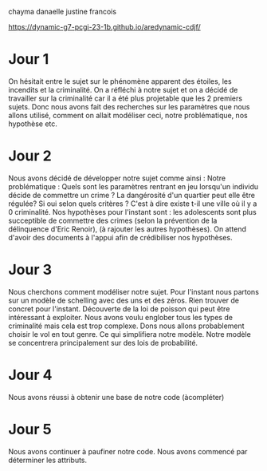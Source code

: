 
chayma danaelle justine francois


https://dynamic-g7-pcgi-23-1b.github.io/aredynamic-cdjf/

# Jour  1
On hésitait entre le sujet sur le phénomène apparent des étoiles, les incendits et la criminalité.
On a réfléchi à notre sujet et on a décidé de travailler sur la criminalité car il a été plus projetable que les 2 premiers sujets. Donc nous avons fait des recherches sur les paramètres que nous allons utilisé, comment on allait modéliser ceci, notre problématique, nos hypothèse etc.
# Jour 2
Nous avons décidé de développer notre sujet comme ainsi :
Notre problématique : Quels sont les paramètres rentrant en jeu lorsqu'un individu décide de commettre un crime ? La dangérosité d'un quartier peut elle être régulée? Si oui selon quels critères ? C'est à dire existe t-il une ville où il y a 0 criminalité. Nos hypothèses pour l'instant sont : les adolescents sont plus succeptible de commettre des crimes (selon la prévention de la délinquence d'Eric Renoir), (à rajouter les autres hypothèses). On attend d'avoir des documents à l'appui afin de crédibiliser nos hypothèses.
# Jour 3
Nous cherchons comment modéliser notre sujet. Pour l'instant nous partons sur un modèle de schelling avec des uns et des zéros. Rien trouver de concret pour l'instant. Découverte de la loi de poisson qui peut être intéressant à exploiter. Nous avons voulu englober tous les types de criminalité mais cela est trop complexe. Dons nous allons probablement choisir le vol en tout genre. Ce qui simplifiera notre modèle. Notre modèle se concentrera principalement sur des lois de probabilité.
# Jour 4
Nous avons réussi à obtenir une base de notre code (àcompléter)

# Jour 5
Nous avons continuer à paufiner notre code. Nous avons commencé par déterminer les attributs.
